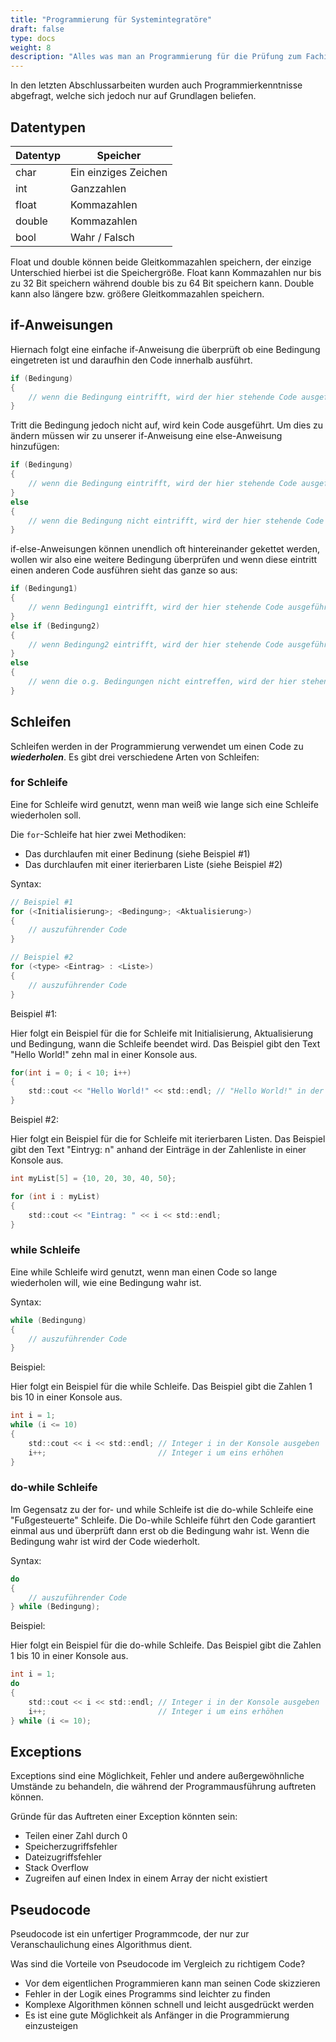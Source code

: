 ```yaml
---
title: "Programmierung für Systemintegratöre"
draft: false
type: docs
weight: 8
description: "Alles was man an Programmierung für die Prüfung zum Fachinformatiker Systemintegration wissen muss."
---
```


In den letzten Abschlussarbeiten wurden auch Programmierkenntnisse abgefragt, welche sich jedoch nur auf Grundlagen beliefen.

## Datentypen

| Datentyp | Speicher             |
| -------- | -------------------- |
| char     | Ein einziges Zeichen |
| int      | Ganzzahlen           |
| float    | Kommazahlen          |
| double   | Kommazahlen          |
| bool     | Wahr / Falsch        |

Float und double können beide Gleitkommazahlen speichern, der einzige Unterschied hierbei ist die Speichergröße. Float kann Kommazahlen nur bis zu 32 Bit speichern während double bis zu 64 Bit speichern kann. Double kann also längere bzw. größere Gleitkommazahlen speichern.

## if-Anweisungen

Hiernach folgt eine einfache if-Anweisung die überprüft ob eine Bedingung eingetreten ist und daraufhin den Code innerhalb ausführt.

```c
if (Bedingung)
{
    // wenn die Bedingung eintrifft, wird der hier stehende Code ausgeführt
}
```

Tritt die Bedingung jedoch nicht auf, wird kein Code ausgeführt. Um dies zu ändern müssen wir zu unserer if-Anweisung eine else-Anweisung hinzufügen:

```c
if (Bedingung)
{
    // wenn die Bedingung eintrifft, wird der hier stehende Code ausgeführt
}
else
{
    // wenn die Bedingung nicht eintrifft, wird der hier stehende Code ausgeführt
}
```

if-else-Anweisungen können unendlich oft hintereinander gekettet werden, wollen wir also eine weitere Bedingung überprüfen und wenn diese eintritt einen anderen Code ausführen sieht das ganze so aus:

```c
if (Bedingung1)
{
    // wenn Bedingung1 eintrifft, wird der hier stehende Code ausgeführt
}
else if (Bedingung2)
{
    // wenn Bedingung2 eintrifft, wird der hier stehende Code ausgeführt
}
else
{
    // wenn die o.g. Bedingungen nicht eintreffen, wird der hier stehende Code ausgeführt
}
```

## Schleifen

Schleifen werden in der Programmierung verwendet um einen Code zu **_wiederholen_**. Es gibt drei verschiedene Arten von Schleifen:

### for Schleife

Eine for Schleife wird genutzt, wenn man weiß wie lange sich eine Schleife wiederholen soll.

Die `for`-Schleife hat hier zwei Methodiken:
- Das durchlaufen mit einer Bedinung (siehe Beispiel #1)
- Das durchlaufen mit einer iterierbaren Liste (siehe Beispiel #2)

Syntax:

```c
// Beispiel #1
for (<Initialisierung>; <Bedingung>; <Aktualisierung>)
{
    // auszuführender Code
}

// Beispiel #2
for (<type> <Eintrag> : <Liste>)
{
    // auszuführender Code
}
```

Beispiel #1:

Hier folgt ein Beispiel für die for Schleife mit Initialisierung, Aktualisierung und Bedingung, wann die Schleife beendet wird. Das Beispiel gibt den Text "Hello World!" zehn mal in einer Konsole aus.

```c
for(int i = 0; i < 10; i++)
{
    std::cout << "Hello World!" << std::endl; // "Hello World!" in der Konsole ausgeben und in die nächste Zeile gehen
}
```

Beispiel #2:

Hier folgt ein Beispiel für die for Schleife mit iterierbaren Listen. Das Beispiel gibt den Text "Eintryg: n" anhand der Einträge in der Zahlenliste in einer Konsole aus.

```c
int myList[5] = {10, 20, 30, 40, 50};

for (int i : myList)
{
    std::cout << "Eintrag: " << i << std::endl;
}
```


### while Schleife

Eine while Schleife wird genutzt, wenn man einen Code so lange wiederholen will, wie eine Bedingung wahr ist.

Syntax:

```c
while (Bedingung)
{
    // auszuführender Code
}
```

Beispiel:

Hier folgt ein Beispiel für die while Schleife. Das Beispiel gibt die Zahlen 1 bis 10 in einer Konsole aus.

```c
int i = 1;
while (i <= 10)
{
    std::cout << i << std::endl; // Integer i in der Konsole ausgeben
    i++;                         // Integer i um eins erhöhen
}
```

### do-while Schleife

Im Gegensatz zu der for- und while Schleife ist die do-while Schleife eine "Fußgesteuerte" Schleife. Die Do-while Schleife führt den Code garantiert einmal aus und überprüft dann erst ob die Bedingung wahr ist. Wenn die Bedingung wahr ist wird der Code wiederholt.

Syntax:

```c
do
{
    // auszuführender Code
} while (Bedingung);
```

Beispiel:

Hier folgt ein Beispiel für die do-while Schleife. Das Beispiel gibt die Zahlen 1 bis 10 in einer Konsole aus.

```c
int i = 1;
do
{
    std::cout << i << std::endl; // Integer i in der Konsole ausgeben
    i++;                         // Integer i um eins erhöhen
} while (i <= 10);
```

## Exceptions

Exceptions sind eine Möglichkeit, Fehler und andere außergewöhnliche Umstände zu behandeln, die während der Programmausführung auftreten können.

Gründe für das Auftreten einer Exception könnten sein:

- Teilen einer Zahl durch 0
- Speicherzugriffsfehler
- Dateizugriffsfehler
- Stack Overflow
- Zugreifen auf einen Index in einem Array der nicht existiert

## Pseudocode

Pseudocode ist ein unfertiger Programmcode, der nur zur Veranschaulichung eines Algorithmus dient.

Was sind die Vorteile von Pseudocode im Vergleich zu richtigem Code?

- Vor dem eigentlichen Programmieren kann man seinen Code skizzieren
- Fehler in der Logik eines Programms sind leichter zu finden
- Komplexe Algorithmen können schnell und leicht ausgedrückt werden
- Es ist eine gute Möglichkeit als Anfänger in die Programmierung einzusteigen
